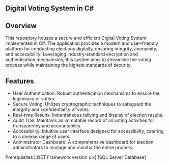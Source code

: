 ## Digital Voting System in C#

## Overview
This repository houses a secure and efficient Digital Voting System implemented in C#. The application provides a modern and user-friendly platform for conducting elections digitally, ensuring integrity, anonymity, and accessibility. Leveraging industry-standard encryption and authentication mechanisms, this system aims to streamline the voting process while maintaining the highest standards of security.

## Features
- User Authentication: Robust authentication mechanisms to ensure the legitimacy of voters.
- Secure Voting: Utilizes cryptographic techniques to safeguard the integrity and confidentiality of votes.
- Real-time Results: Instantaneous tallying and display of election results.
- Audit Trail: Maintains an immutable record of all voting activities for transparency and accountability.
- Accessibility: Intuitive user interface designed for accessibility, catering to a diverse range of users.
- Administrator Dashboard: A comprehensive dashboard for election administrators to manage and monitor the entire process.


Prerequisites
[.NET Framework version x.x]
[SQL Server Database]
